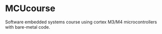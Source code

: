 # MCUcourse
Software embedded systems course using cortex M3/M4 microcontrollers with bare-metal code.
